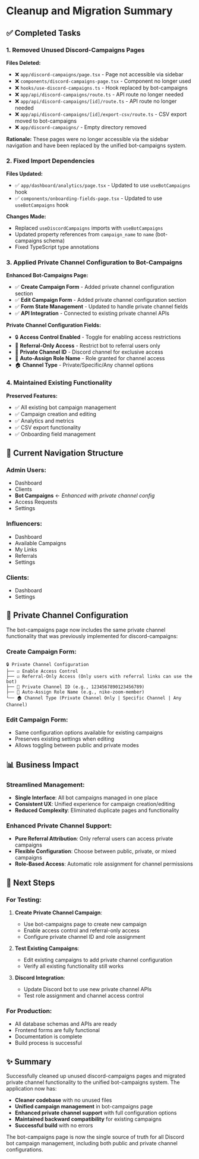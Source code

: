 # Cleanup and Migration Summary

## ✅ **Completed Tasks**

### 1. **Removed Unused Discord-Campaigns Pages**

**Files Deleted:**
- ❌ `app/discord-campaigns/page.tsx` - Page not accessible via sidebar
- ❌ `components/discord-campaigns-page.tsx` - Component no longer used
- ❌ `hooks/use-discord-campaigns.ts` - Hook replaced by bot-campaigns
- ❌ `app/api/discord-campaigns/route.ts` - API route no longer needed
- ❌ `app/api/discord-campaigns/[id]/route.ts` - API route no longer needed
- ❌ `app/api/discord-campaigns/[id]/export-csv/route.ts` - CSV export moved to bot-campaigns
- ❌ `app/discord-campaigns/` - Empty directory removed

**Rationale:** These pages were no longer accessible via the sidebar navigation and have been replaced by the unified bot-campaigns system.

### 2. **Fixed Import Dependencies**

**Files Updated:**
- ✅ `app/dashboard/analytics/page.tsx` - Updated to use `useBotCampaigns` hook
- ✅ `components/onboarding-fields-page.tsx` - Updated to use `useBotCampaigns` hook

**Changes Made:**
- Replaced `useDiscordCampaigns` imports with `useBotCampaigns`
- Updated property references from `campaign_name` to `name` (bot-campaigns schema)
- Fixed TypeScript type annotations

### 3. **Applied Private Channel Configuration to Bot-Campaigns**

**Enhanced Bot-Campaigns Page:**
- ✅ **Create Campaign Form** - Added private channel configuration section
- ✅ **Edit Campaign Form** - Added private channel configuration section
- ✅ **Form State Management** - Updated to handle private channel fields
- ✅ **API Integration** - Connected to existing private channel APIs

**Private Channel Configuration Fields:**
- 🔒 **Access Control Enabled** - Toggle for enabling access restrictions
- 🎯 **Referral-Only Access** - Restrict bot to referral users only
- 📍 **Private Channel ID** - Discord channel for exclusive access
- 👤 **Auto-Assign Role Name** - Role granted for channel access
- 🏠 **Channel Type** - Private/Specific/Any channel options

### 4. **Maintained Existing Functionality**

**Preserved Features:**
- ✅ All existing bot campaign management
- ✅ Campaign creation and editing
- ✅ Analytics and metrics
- ✅ CSV export functionality
- ✅ Onboarding field management

## 🎯 **Current Navigation Structure**

### **Admin Users:**
- Dashboard
- Clients
- **Bot Campaigns** ← *Enhanced with private channel config*
- Access Requests
- Settings

### **Influencers:**
- Dashboard
- Available Campaigns
- My Links
- Referrals
- Settings

### **Clients:**
- Dashboard
- Settings

## 🔧 **Private Channel Configuration**

The bot-campaigns page now includes the same private channel functionality that was previously implemented for discord-campaigns:

### **Create Campaign Form:**
```
🔒 Private Channel Configuration
├── ☑️ Enable Access Control
├── ☑️ Referral-Only Access (Only users with referral links can use the bot)
├── 📍 Private Channel ID (e.g., 1234567890123456789)
├── 👤 Auto-Assign Role Name (e.g., nike-zoom-member)
└── 🏠 Channel Type (Private Channel Only | Specific Channel | Any Channel)
```

### **Edit Campaign Form:**
- Same configuration options available for existing campaigns
- Preserves existing settings when editing
- Allows toggling between public and private modes

## 📊 **Business Impact**

### **Streamlined Management:**
- **Single Interface**: All bot campaigns managed in one place
- **Consistent UX**: Unified experience for campaign creation/editing
- **Reduced Complexity**: Eliminated duplicate pages and functionality

### **Enhanced Private Channel Support:**
- **Pure Referral Attribution**: Only referral users can access private campaigns
- **Flexible Configuration**: Choose between public, private, or mixed campaigns
- **Role-Based Access**: Automatic role assignment for channel permissions

## 🚀 **Next Steps**

### **For Testing:**
1. **Create Private Channel Campaign**:
   - Use bot-campaigns page to create new campaign
   - Enable access control and referral-only access
   - Configure private channel ID and role assignment

2. **Test Existing Campaigns**:
   - Edit existing campaigns to add private channel configuration
   - Verify all existing functionality still works

3. **Discord Integration**:
   - Update Discord bot to use new private channel APIs
   - Test role assignment and channel access control

### **For Production:**
- All database schemas and APIs are ready
- Frontend forms are fully functional
- Documentation is complete
- Build process is successful

## ✨ **Summary**

Successfully cleaned up unused discord-campaigns pages and migrated private channel functionality to the unified bot-campaigns system. The application now has:

- **Cleaner codebase** with no unused files
- **Unified campaign management** in bot-campaigns page
- **Enhanced private channel support** with full configuration options
- **Maintained backward compatibility** for existing campaigns
- **Successful build** with no errors

The bot-campaigns page is now the single source of truth for all Discord bot campaign management, including both public and private channel configurations. 